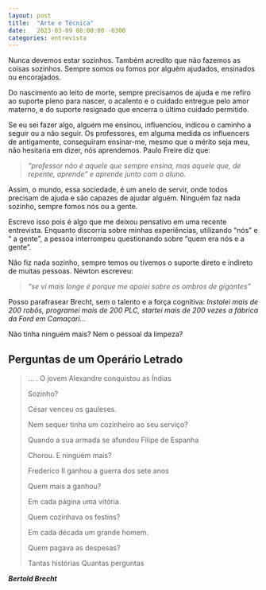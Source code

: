 ```yaml
---
layout: post
title:  "Arte e Técnica"
date:   2023-03-09 08:00:00 -0300
categories: entrevista
---
```

Nunca devemos estar sozinhos.
Também acredito que não fazemos as coisas sozinhos. Sempre somos ou fomos por alguém ajudados, ensinados ou encorajados.

Do nascimento ao leito de morte, sempre precisamos de ajuda e me refiro ao suporte pleno para nascer, o acalento e o cuidado entregue pelo amor materno, e do suporte resignado que encerra o último cuidado permitido.

Se eu sei fazer algo, alguém me ensinou, influenciou, indicou o caminho a seguir ou a não seguir. Os professores, em alguma medida os influencers de antigamente, conseguiram ensinar-me, mesmo que o mérito seja meu, não hesitaria em dizer, nós aprendemos. Paulo Freire diz que:
>*“professor não é aquele que sempre ensina, mas aquele que, de repente, aprende” e aprende junto com o aluno.*

Assim, o mundo, essa sociedade, é um anelo de servir, onde todos precisam de ajuda e são capazes de ajudar alguém. Ninguém faz nada sozinho, sempre fomos nós ou a gente.

Escrevo isso pois é algo que me deixou pensativo em uma recente entrevista. Enquanto discorria sobre minhas experiências, utilizando “nós” e “ a gente”, a pessoa interrompeu questionando sobre “quem era nós e a gente”.

Não fiz nada sozinho, sempre temos ou tivemos o suporte direto e indireto de muitas pessoas. Newton escreveu:

>*“se ví mais longe é porque me apoiei sobre os ombros de gigantes”*

Posso parafrasear Brecht, sem o talento e a força cognitiva: *Instalei mais de 200 robôs, programei mais de 200 PLC, startei mais de 200 vezes a fábrica da Ford em Camaçarí…*

Não tinha ninguém mais? Nem o pessoal da limpeza?

## Perguntas de um Operário Letrado
>...
.
>O jovem Alexandre conquistou as Índias
>
>Sozinho?
>
>César venceu os gauleses.
>
>Nem sequer tinha um cozinheiro ao seu serviço?
>
>Quando a sua armada se afundou Filipe de Espanha
>
>Chorou. E ninguém mais?
>
>Frederico II ganhou a guerra dos sete anos
>
>Quem mais a ganhou?
>
>Em cada página uma vitória.
>
>Quem cozinhava os festins?
>
>Em cada década um grande homem.
>
>Quem pagava as despesas?
>
>Tantas histórias
>Quantas perguntas

***Bertold Brecht***
